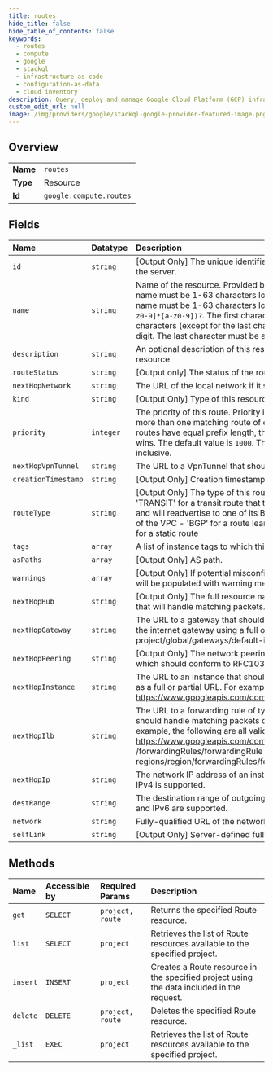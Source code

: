 ```yaml
---
title: routes
hide_title: false
hide_table_of_contents: false
keywords:
  - routes
  - compute
  - google    
  - stackql
  - infrastructure-as-code
  - configuration-as-data
  - cloud inventory
description: Query, deploy and manage Google Cloud Platform (GCP) infrastructure and resources using SQL
custom_edit_url: null
image: /img/providers/google/stackql-google-provider-featured-image.png
---
```

  
    

## Overview
<table><tbody>
<tr><td><b>Name</b></td><td><code>routes</code></td></tr>
<tr><td><b>Type</b></td><td>Resource</td></tr>
<tr><td><b>Id</b></td><td><code>google.compute.routes</code></td></tr>
</tbody></table>

## Fields
| Name | Datatype | Description |
|:-----|:---------|:------------|
| `id` | `string` | [Output Only] The unique identifier for the resource. This identifier is defined by the server. |
| `name` | `string` | Name of the resource. Provided by the client when the resource is created. The name must be 1-63 characters long, and comply with RFC1035. Specifically, the name must be 1-63 characters long and match the regular expression `[a-z]([-a-z0-9]*[a-z0-9])?`. The first character must be a lowercase letter, and all following characters (except for the last character) must be a dash, lowercase letter, or digit. The last character must be a lowercase letter or digit. |
| `description` | `string` | An optional description of this resource. Provide this field when you create the resource. |
| `routeStatus` | `string` | [Output only] The status of the route. |
| `nextHopNetwork` | `string` | The URL of the local network if it should handle matching packets. |
| `kind` | `string` | [Output Only] Type of this resource. Always compute#routes for Route resources. |
| `priority` | `integer` | The priority of this route. Priority is used to break ties in cases where there is more than one matching route of equal prefix length. In cases where multiple routes have equal prefix length, the one with the lowest-numbered priority value wins. The default value is `1000`. The priority value must be from `0` to `65535`, inclusive. |
| `nextHopVpnTunnel` | `string` | The URL to a VpnTunnel that should handle matching packets. |
| `creationTimestamp` | `string` | [Output Only] Creation timestamp in RFC3339 text format. |
| `routeType` | `string` | [Output Only] The type of this route, which can be one of the following values: - 'TRANSIT' for a transit route that this router learned from another Cloud Router and will readvertise to one of its BGP peers - 'SUBNET' for a route from a subnet of the VPC - 'BGP' for a route learned from a BGP peer of this router - 'STATIC' for a static route |
| `tags` | `array` | A list of instance tags to which this route applies. |
| `asPaths` | `array` | [Output Only] AS path. |
| `warnings` | `array` | [Output Only] If potential misconfigurations are detected for this route, this field will be populated with warning messages. |
| `nextHopHub` | `string` | [Output Only] The full resource name of the Network Connectivity Center hub that will handle matching packets. |
| `nextHopGateway` | `string` | The URL to a gateway that should handle matching packets. You can only specify the internet gateway using a full or partial valid URL: projects/ project/global/gateways/default-internet-gateway |
| `nextHopPeering` | `string` | [Output Only] The network peering name that should handle matching packets, which should conform to RFC1035. |
| `nextHopInstance` | `string` | The URL to an instance that should handle matching packets. You can specify this as a full or partial URL. For example: https://www.googleapis.com/compute/v1/projects/project/zones/zone/instances/ |
| `nextHopIlb` | `string` | The URL to a forwarding rule of type loadBalancingScheme=INTERNAL that should handle matching packets or the IP address of the forwarding Rule. For example, the following are all valid URLs: - 10.128.0.56 - https://www.googleapis.com/compute/v1/projects/project/regions/region /forwardingRules/forwardingRule - regions/region/forwardingRules/forwardingRule  |
| `nextHopIp` | `string` | The network IP address of an instance that should handle matching packets. Only IPv4 is supported. |
| `destRange` | `string` | The destination range of outgoing packets that this route applies to. Both IPv4 and IPv6 are supported. |
| `network` | `string` | Fully-qualified URL of the network that this route applies to. |
| `selfLink` | `string` | [Output Only] Server-defined fully-qualified URL for this resource. |
## Methods
| Name | Accessible by | Required Params | Description |
|:-----|:--------------|:----------------|:------------|
| `get` | `SELECT` | `project, route` | Returns the specified Route resource. |
| `list` | `SELECT` | `project` | Retrieves the list of Route resources available to the specified project. |
| `insert` | `INSERT` | `project` | Creates a Route resource in the specified project using the data included in the request. |
| `delete` | `DELETE` | `project, route` | Deletes the specified Route resource. |
| `_list` | `EXEC` | `project` | Retrieves the list of Route resources available to the specified project. |
